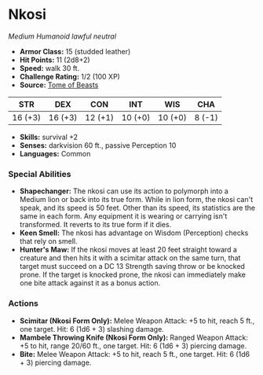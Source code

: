 # Nkosi

*Medium* *Humanoid* *lawful neutral*

- **Armor Class:** 15 (studded leather)
- **Hit Points:** 11 (2d8+2)
- **Speed:** walk 30 ft.
- **Challenge Rating:** 1/2 (100 XP)
- **Source:** [Tome of Beasts](https://koboldpress.com/kpstore/product/tome-of-beasts-for-5th-edition-print/)

| STR | DEX | CON | INT | WIS | CHA |
| --- | --- | --- | --- | --- | --- |
| 16 (+3) | 16 (+3) | 12 (+1) | 10 (+0) | 10 (+0) | 8 (-1) |

- **Skills:** survival +2
- **Senses:** darkvision 60 ft., passive Perception 10
- **Languages:** Common
### Special Abilities
- **Shapechanger:** The nkosi can use its action to polymorph into a Medium lion or back into its true form. While in lion form, the nkosi can't speak, and its speed is 50 feet. Other than its speed, its statistics are the same in each form. Any equipment it is wearing or carrying isn't transformed. It reverts to its true form if it dies.
- **Keen Smell:** The nkosi has advantage on Wisdom (Perception) checks that rely on smell.
- **Hunter's Maw:** If the nkosi moves at least 20 feet straight toward a creature and then hits it with a scimitar attack on the same turn, that target must succeed on a DC 13 Strength saving throw or be knocked prone. If the target is knocked prone, the nkosi can immediately make one bite attack against it as a bonus action.
### Actions
- **Scimitar (Nkosi Form Only):** Melee Weapon Attack: +5 to hit, reach 5 ft., one target. Hit: 6 (1d6 + 3) slashing damage.
- **Mambele Throwing Knife (Nkosi Form Only):** Ranged Weapon Attack: +5 to hit, range 20/60 ft., one target. Hit: 6 (1d6 + 3) piercing damage.
- **Bite:** Melee Weapon Attack: +5 to hit, reach 5 ft., one target. Hit: 6 (1d6 + 3) piercing damage.
